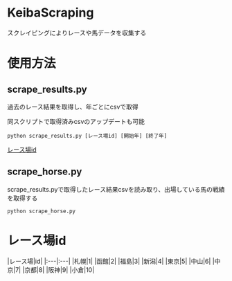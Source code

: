 # KeibaScraping
スクレイピングによりレースや馬データを収集する

# 使用方法
## scrape_results.py
過去のレース結果を取得し、年ごとにcsvで取得

同スクリプトで取得済みcsvのアップデートも可能

```
python scrape_results.py [レース場id] [開始年] [終了年]
```

[レース場id](#race_id)

## scrape_horse.py
scrape_results.pyで取得したレース結果csvを読み取り、出場している馬の戦績を取得する

```
python scrape_horse.py
```

# レース場id
<a id=race_id><a>
|レース場|id|
|:---|:---|
|札幌|1|
|函館|2|
|福島|3|
|新潟|4|
|東京|5|
|中山|6|
|中京|7|
|京都|8|
|阪神|9|
|小倉|10|
